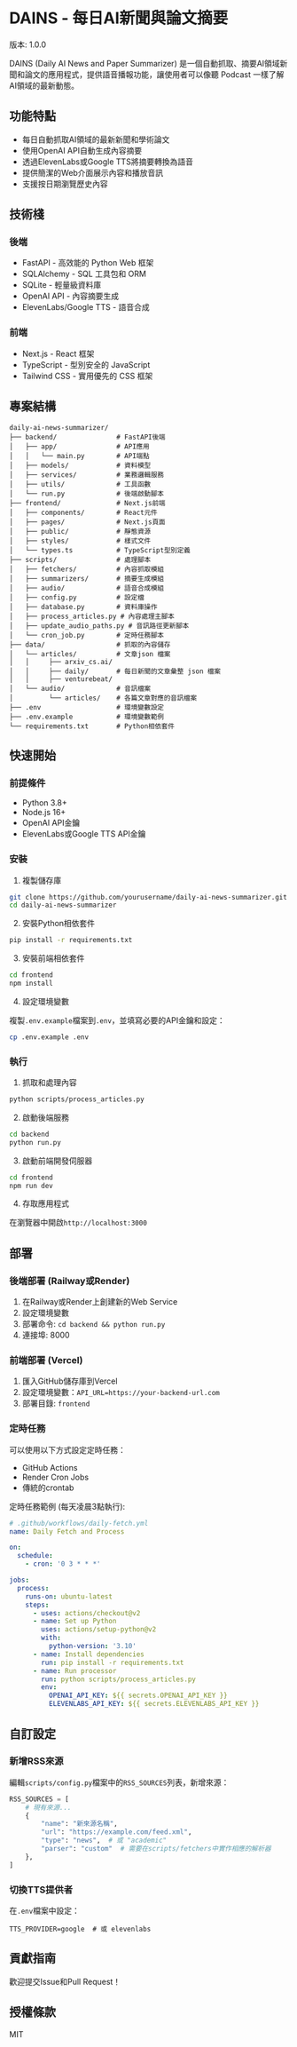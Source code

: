 # DAINS - 每日AI新聞與論文摘要

版本: 1.0.0

DAINS (Daily AI News and Paper Summarizer) 是一個自動抓取、摘要AI領域新聞和論文的應用程式，提供語音播報功能，讓使用者可以像聽 Podcast 一樣了解AI領域的最新動態。

## 功能特點

- 每日自動抓取AI領域的最新新聞和學術論文
- 使用OpenAI API自動生成內容摘要
- 透過ElevenLabs或Google TTS將摘要轉換為語音
- 提供簡潔的Web介面展示內容和播放音訊
- 支援按日期瀏覽歷史內容

## 技術棧

### 後端
- FastAPI - 高效能的 Python Web 框架
- SQLAlchemy - SQL 工具包和 ORM
- SQLite - 輕量級資料庫
- OpenAI API - 內容摘要生成
- ElevenLabs/Google TTS - 語音合成

### 前端
- Next.js - React 框架
- TypeScript - 型別安全的 JavaScript
- Tailwind CSS - 實用優先的 CSS 框架

## 專案結構

```
daily-ai-news-summarizer/
├── backend/               # FastAPI後端
│   ├── app/               # API應用
│   │   └── main.py        # API端點
│   ├── models/            # 資料模型
│   ├── services/          # 業務邏輯服務
│   ├── utils/             # 工具函數
│   └── run.py             # 後端啟動腳本
├── frontend/              # Next.js前端
│   ├── components/        # React元件
│   ├── pages/             # Next.js頁面
│   ├── public/            # 靜態資源
│   ├── styles/            # 樣式文件
│   └── types.ts           # TypeScript型別定義
├── scripts/               # 處理腳本
│   ├── fetchers/          # 內容抓取模組
│   ├── summarizers/       # 摘要生成模組
│   ├── audio/             # 語音合成模組
│   ├── config.py          # 設定檔
│   ├── database.py        # 資料庫操作
│   ├── process_articles.py # 內容處理主腳本
│   ├── update_audio_paths.py # 音訊路徑更新腳本
│   └── cron_job.py        # 定時任務腳本
├── data/                  # 抓取的內容儲存           
│   └── articles/          # 文章json 檔案
│   │     ├── arxiv_cs.ai/
│   │     ├── daily/       # 每日新聞的文章彙整 json 檔案
│   │     ├── venturebeat/  
│   └── audio/             # 音訊檔案
│         └── articles/    # 各篇文章對應的音訊檔案
├── .env                   # 環境變數設定
├── .env.example           # 環境變數範例
└── requirements.txt       # Python相依套件
```

## 快速開始

### 前提條件

- Python 3.8+
- Node.js 16+
- OpenAI API金鑰
- ElevenLabs或Google TTS API金鑰

### 安裝

1. 複製儲存庫

```bash
git clone https://github.com/yourusername/daily-ai-news-summarizer.git
cd daily-ai-news-summarizer
```

2. 安裝Python相依套件

```bash
pip install -r requirements.txt
```

3. 安裝前端相依套件

```bash
cd frontend
npm install
```

4. 設定環境變數

複製`.env.example`檔案到`.env`，並填寫必要的API金鑰和設定：

```bash
cp .env.example .env
```

### 執行

1. 抓取和處理內容

```bash
python scripts/process_articles.py
```

2. 啟動後端服務

```bash
cd backend
python run.py
```

3. 啟動前端開發伺服器

```bash
cd frontend
npm run dev
```

4. 存取應用程式

在瀏覽器中開啟`http://localhost:3000`

## 部署

### 後端部署 (Railway或Render)

1. 在Railway或Render上創建新的Web Service
2. 設定環境變數
3. 部署命令: `cd backend && python run.py`
4. 連接埠: 8000

### 前端部署 (Vercel)

1. 匯入GitHub儲存庫到Vercel
2. 設定環境變數：`API_URL=https://your-backend-url.com`
3. 部署目錄: `frontend`

### 定時任務

可以使用以下方式設定定時任務：

- GitHub Actions
- Render Cron Jobs
- 傳統的crontab

定時任務範例 (每天凌晨3點執行):

```yaml
# .github/workflows/daily-fetch.yml
name: Daily Fetch and Process

on:
  schedule:
    - cron: '0 3 * * *'

jobs:
  process:
    runs-on: ubuntu-latest
    steps:
      - uses: actions/checkout@v2
      - name: Set up Python
        uses: actions/setup-python@v2
        with:
          python-version: '3.10'
      - name: Install dependencies
        run: pip install -r requirements.txt
      - name: Run processor
        run: python scripts/process_articles.py
        env:
          OPENAI_API_KEY: ${{ secrets.OPENAI_API_KEY }}
          ELEVENLABS_API_KEY: ${{ secrets.ELEVENLABS_API_KEY }}
```

## 自訂設定

### 新增RSS來源

編輯`scripts/config.py`檔案中的`RSS_SOURCES`列表，新增來源：

```python
RSS_SOURCES = [
    # 現有來源...
    {
        "name": "新來源名稱",
        "url": "https://example.com/feed.xml",
        "type": "news",  # 或 "academic"
        "parser": "custom"  # 需要在scripts/fetchers中實作相應的解析器
    },
]
```

### 切換TTS提供者

在`.env`檔案中設定：

```
TTS_PROVIDER=google  # 或 elevenlabs
```

## 貢獻指南

歡迎提交Issue和Pull Request！

## 授權條款

MIT 
